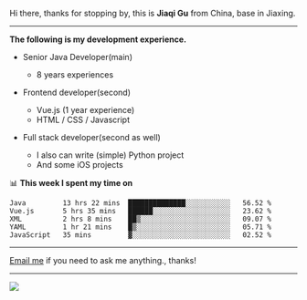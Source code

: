 Hi there, thanks for stopping by, this is **Jiaqi Gu** from China, base in Jiaxing.

---

**The following is my development experience.**

- Senior Java Developer(main)
  - 8 years experiences

- Frontend developer(second)
  - Vue.js (1 year experience)
  - HTML / CSS / Javascript
  
- Full stack developer(second as well)
  - I also can write (simple) Python project
  - And some iOS projects

📊 **This week I spent my time on**
<!--START_SECTION:waka-->
```text
Java         13 hrs 22 mins  ██████████████░░░░░░░░░░░   56.52 % 
Vue.js       5 hrs 35 mins   ██████░░░░░░░░░░░░░░░░░░░   23.62 % 
XML          2 hrs 8 mins    ██▒░░░░░░░░░░░░░░░░░░░░░░   09.07 % 
YAML         1 hr 21 mins    █▒░░░░░░░░░░░░░░░░░░░░░░░   05.71 % 
JavaScript   35 mins         ▓░░░░░░░░░░░░░░░░░░░░░░░░   02.52 % 
```
<!--END_SECTION:waka-->

---

[Email me](mailto:droidqw@gmail.com?subject=Hiring_from_GitHub) if you need to ask me anything., thanks!

---

![]( https://visitor-badge.glitch.me/badge?page_id=githubgujiaqi)

